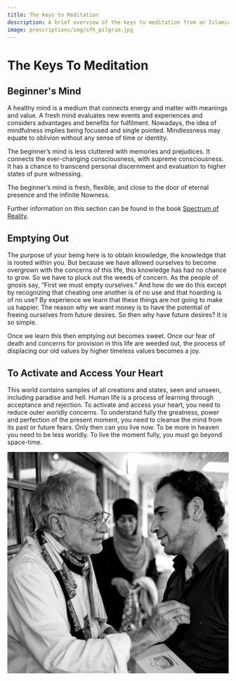 ```yaml
---
title: The Keys to Meditation
description: A brief overview of the keys to meditation from an Islamic perspective, with a focus on practical, lived experience and example.
image: prescriptions/img/sfh_pilgrim.jpg
---
```


# The Keys To Meditation

## Beginner's Mind

A healthy mind is a medium that connects energy and matter with meanings and value. A fresh mind evaluates new events and experiences and considers advantages and benefits for fulfilment. Nowadays, the idea of mindfulness implies being focused and single pointed. Mindlessness may equate to oblivion without any sense of time or identity.  

The beginner’s mind is less cluttered with memories and prejudices. It connects the ever-changing consciousness, with supreme consciousness. It has a chance to transcend personal discernment and evaluation to higher states of pure witnessing.  

<div class="callout6">
The beginner’s mind is fresh, flexible, and close to the door of eternal presence and the infinite Nowness.
</div>

Further information on this section can be found in the book [Spectrum of Reality](http://spectrumofreality.com/).

## Emptying Out 

The purpose of your being here is to obtain knowledge, the knowledge that is rooted within you. But because we have allowed ourselves to become overgrown with the concerns of this life, this knowledge has had no chance to grow. So we have to pluck out the weeds of concern. As the people of gnosis say, “First we must empty ourselves.” And how do we do this except by recognizing that cheating one another is of no use and that hoarding is of no use? By experience we learn that these things are not going to make us happier. The reason why we want money is to have the potential of freeing ourselves from future desires. So then why have future desires? It is so simple. 

Once we learn this then emptying out becomes sweet. Once our fear of death and concerns for provision in this life are weeded out, the process of displacing our old values by higher timeless values becomes a joy. 

## To Activate and Access Your Heart

This world contains samples of all creations and states, seen and unseen, including paradise and hell. Human life is a process of learning through acceptance and rejection. To activate and access your heart, you need to reduce outer worldly concerns. To understand fully the greatness, power and perfection of the present moment, you need to cleanse the mind from its past or future fears. Only then can you live now. To be more in heaven you need to be less worldly. To live the moment fully, you must go beyond space-time.

<div markdown="1" class="zp-logo">
<img src="/prescriptions/img/sfh_pilgrim.jpg" class="ab-image" />
</div>